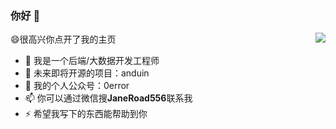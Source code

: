 ### 你好 👋



<img align="right" src="https://github-readme-stats.vercel.app/api?username=JaneRoad&show_icons=true&icon_color=CE1D2D&text_color=718096&bg_color=ffffff&hide_title=true" />


😄很高兴你点开了我的主页

- 🔭 我是一个后端/大数据开发工程师
- 🌱 未来即将开源的项目：anduin
- 👯 我的个人公众号：0error
- 📫 你可以通过微信搜**JaneRoad556**联系我
- ⚡ 希望我写下的东西能帮助到你
